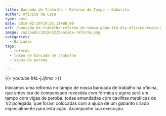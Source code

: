 ```yaml
---
title: Bancada de Trabalho – Reforma do Tampo – Gabarito
author: Oficina de Casa
type: post
date: 2019-02-25T19:25:11+00:00
url: /bancada-de-trabalho-reforma-do-tampo-gabarito-diy-oficinadecasa-2/
image: /uploads/2019/02/bancada-reforma.png
categories:
  - Bancadas
tags:
  - reforma
  - tampo de bancada de trabalho
  - vigas de peroba

---
```

{{< youtube IrkL-jJjhmc >}}

Iniciamos uma reforma no tampo de nossa bancada de trabalho na oficina, que antes era de compensado revestida com fórmica e agora será um tampo com vigas de peroba, todas emendadas com cavilhas metálicas de 1/2 polegada, que foram colocadas com a ajuda de um gabarito criado especialmente para esta ação. Acompanhe sua execução.
